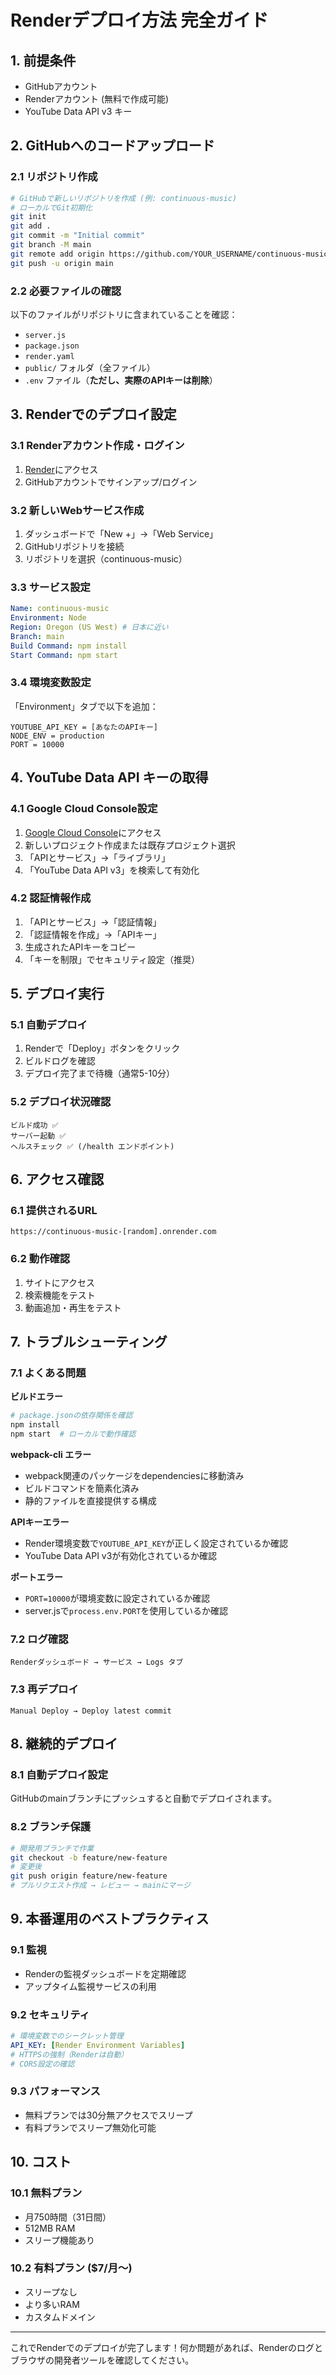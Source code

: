 # Renderデプロイ方法 完全ガイド

## 1. 前提条件

- GitHubアカウント
- Renderアカウント (無料で作成可能)
- YouTube Data API v3 キー

## 2. GitHubへのコードアップロード

### 2.1 リポジトリ作成
```bash
# GitHubで新しいリポジトリを作成 (例: continuous-music)
# ローカルでGit初期化
git init
git add .
git commit -m "Initial commit"
git branch -M main
git remote add origin https://github.com/YOUR_USERNAME/continuous-music.git
git push -u origin main
```

### 2.2 必要ファイルの確認
以下のファイルがリポジトリに含まれていることを確認：
- `server.js`
- `package.json`
- `render.yaml`
- `public/` フォルダ（全ファイル）
- `.env` ファイル（**ただし、実際のAPIキーは削除**）

## 3. Renderでのデプロイ設定

### 3.1 Renderアカウント作成・ログイン
1. [Render](https://render.com)にアクセス
2. GitHubアカウントでサインアップ/ログイン

### 3.2 新しいWebサービス作成
1. ダッシュボードで「New +」→「Web Service」
2. GitHubリポジトリを接続
3. リポジトリを選択（continuous-music）

### 3.3 サービス設定
```yaml
Name: continuous-music
Environment: Node
Region: Oregon (US West) # 日本に近い
Branch: main
Build Command: npm install
Start Command: npm start
```

### 3.4 環境変数設定
「Environment」タブで以下を追加：
```
YOUTUBE_API_KEY = [あなたのAPIキー]
NODE_ENV = production
PORT = 10000
```

## 4. YouTube Data API キーの取得

### 4.1 Google Cloud Console設定
1. [Google Cloud Console](https://console.cloud.google.com/)にアクセス
2. 新しいプロジェクト作成または既存プロジェクト選択
3. 「APIとサービス」→「ライブラリ」
4. 「YouTube Data API v3」を検索して有効化

### 4.2 認証情報作成
1. 「APIとサービス」→「認証情報」
2. 「認証情報を作成」→「APIキー」
3. 生成されたAPIキーをコピー
4. 「キーを制限」でセキュリティ設定（推奨）

## 5. デプロイ実行

### 5.1 自動デプロイ
1. Renderで「Deploy」ボタンをクリック
2. ビルドログを確認
3. デプロイ完了まで待機（通常5-10分）

### 5.2 デプロイ状況確認
```
ビルド成功 ✅
サーバー起動 ✅
ヘルスチェック ✅ (/health エンドポイント)
```

## 6. アクセス確認

### 6.1 提供されるURL
```
https://continuous-music-[random].onrender.com
```

### 6.2 動作確認
1. サイトにアクセス
2. 検索機能をテスト
3. 動画追加・再生をテスト

## 7. トラブルシューティング

### 7.1 よくある問題

**ビルドエラー**
```bash
# package.jsonの依存関係を確認
npm install
npm start  # ローカルで動作確認
```

**webpack-cli エラー**
- webpack関連のパッケージをdependenciesに移動済み
- ビルドコマンドを簡素化済み
- 静的ファイルを直接提供する構成

**APIキーエラー**
- Render環境変数で`YOUTUBE_API_KEY`が正しく設定されているか確認
- YouTube Data API v3が有効化されているか確認

**ポートエラー**
- `PORT=10000`が環境変数に設定されているか確認
- server.jsで`process.env.PORT`を使用しているか確認

### 7.2 ログ確認
```
Renderダッシュボード → サービス → Logs タブ
```

### 7.3 再デプロイ
```
Manual Deploy → Deploy latest commit
```

## 8. 継続的デプロイ

### 8.1 自動デプロイ設定
GitHubのmainブランチにプッシュすると自動でデプロイされます。

### 8.2 ブランチ保護
```bash
# 開発用ブランチで作業
git checkout -b feature/new-feature
# 変更後
git push origin feature/new-feature
# プルリクエスト作成 → レビュー → mainにマージ
```

## 9. 本番運用のベストプラクティス

### 9.1 監視
- Renderの監視ダッシュボードを定期確認
- アップタイム監視サービスの利用

### 9.2 セキュリティ
```yaml
# 環境変数でのシークレット管理
API_KEY: [Render Environment Variables]
# HTTPSの強制（Renderは自動）
# CORS設定の確認
```

### 9.3 パフォーマンス
- 無料プランでは30分無アクセスでスリープ
- 有料プランでスリープ無効化可能

## 10. コスト

### 10.1 無料プラン
- 月750時間（31日間）
- 512MB RAM
- スリープ機能あり

### 10.2 有料プラン ($7/月〜)
- スリープなし
- より多いRAM
- カスタムドメイン

---

これでRenderでのデプロイが完了します！何か問題があれば、Renderのログとブラウザの開発者ツールを確認してください。